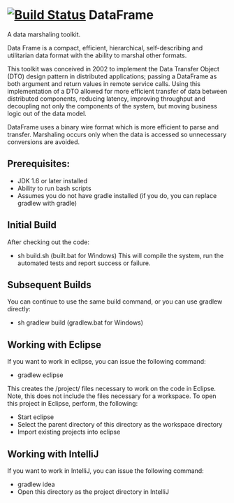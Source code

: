 [![Build Status](https://travis-ci.org/sdcote/dataframe.png?branch=master)](https://travis-ci.org/sdcote/dataframe)
DataFrame
=========

A data marshaling toolkit.

Data Frame is a compact, efficient, hierarchical, self-describing and utilitarian data format with the ability to marshal other formats.

This toolkit was conceived in 2002 to implement the Data Transfer Object (DTO) design pattern in distributed applications; passing a DataFrame as both argument and return values in remote service calls. Using this implementation of a DTO allowed for more efficient transfer of data between distributed components, reducing latency, improving throughput and decoupling not only the components of the system, but moving business logic out of the data model.

DataFrame uses a binary wire format which is more efficient to parse and transfer. Marshaling occurs only when the data is accessed so unnecessary conversions are avoided.


Prerequisites:
--------
  * JDK 1.6 or later installed
  * Ability to run bash scripts
  * Assumes you do not have gradle installed (if you do, you can replace gradlew with gradle)


Initial Build
--------
After checking out the code:
  * sh build.sh (built.bat for Windows)
  This will compile the system, run the automated tests and report success or failure.


Subsequent Builds
--------
  You can continue to use the same build command, or you can use gradlew directly:
  * sh gradlew build (gradlew.bat for Windows)


Working with Eclipse
--------
  If you want to work in eclipse, you can issue the following command:
  * gradlew eclipse

  This creates the /project/ files necessary to work on the code in Eclipse. Note, this does
  not include the files necessary for a workspace. To open this project in Eclipse, perform,
  the following:
  * Start eclipse
  * Select the parent directory of this directory as the workspace directory
  * Import existing projects into eclipse

Working with IntelliJ
--------
  If you want to work in IntelliJ, you can issue the following command:
  * gradlew idea
  * Open this directory as the project directory in IntelliJ


